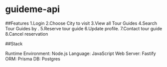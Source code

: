# guideme-api
##Features
1.Login
2.Choose City to visit
3.View all Tour Guides
4.Search Tour Guides by .
5.Reserve tour guide
6.Update profile.
7.Contact tour guide
8.Cancel reservation

##Stack

Runtime Environment: Node.js
Language: JavaScript
Web Server: Fastify
ORM: Prisma
DB: Postgres
